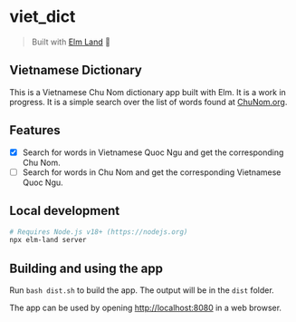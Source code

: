 # viet_dict
>
> Built with [Elm Land](https://elm.land) 🌈

## Vietnamese Dictionary

This is a Vietnamese Chu Nom dictionary app built with Elm. It is a work in progress.
It is a simple search over the list of words found at [ChuNom.org](https://chunom.org/pages/standard-list/?max=2000&download=1).

## Features

- [X] Search for words in Vietnamese Quoc Ngu and get the corresponding Chu Nom.
- [ ] Search for words in Chu Nom and get the corresponding Vietnamese Quoc Ngu.

## Local development

```bash
# Requires Node.js v18+ (https://nodejs.org)
npx elm-land server
```

## Building and using the app

Run `bash dist.sh` to build the app. The output will be in the `dist` folder.

The app can be used by opening [http://localhost:8080](http://localhost:8080) in a web browser.
